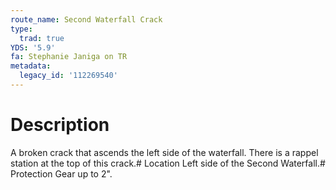 ```yaml
---
route_name: Second Waterfall Crack
type:
  trad: true
YDS: '5.9'
fa: Stephanie Janiga on TR
metadata:
  legacy_id: '112269540'
---
```

# Description
A broken crack that ascends the left side of the waterfall. There is a rappel station at the top of this crack.# Location
Left side of the Second Waterfall.# Protection
Gear up to 2".